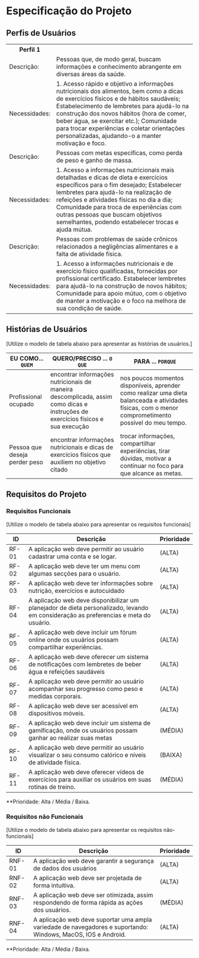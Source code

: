 # Especificação do Projeto

## Perfis de Usuários
<table>
        <tr>
            <th>Perfil 1</th>
        </tr>
        <tr>
            <td>Descrição:   </td>
            <td>Pessoas que, de modo geral, buscam informações e conhecimento abrangente em diversas áreas da saúde.</td>
        </tr>
        <tr>
            <td>Necessidades:  </td>
            <td>1.	Acesso rápido e objetivo a informações nutricionais dos alimentos, bem como a dicas de exercícios físicos e de hábitos saudáveis;
	Estabelecimento de lembretes para ajudá-lo na construção dos novos hábitos (hora de comer, beber água, se exercitar etc.);
	Comunidade para trocar experiências e coletar orientações personalizadas, ajudando-o a manter motivação e foco.
</td>
        </tr>
        <tr>
            <td>Descrição:</td>
            <td> 	Pessoas com metas especificas, como perda de peso e ganho de massa.</td>
        </tr>
        <tr>
            <td>Necessidades:</td>
            <td>1.	Acesso a informações nutricionais mais detalhadas e dicas de dieta e exercícios específicos para o fim desejado;
	Estabelecer lembretes para ajudá-lo na realização de refeições e atividades físicas no dia a dia;
	Comunidade para troca de experiências com outras pessoas que buscam objetivos semelhantes, podendo estabelecer trocas e ajuda mútua. 
</td>
        </tr>
        <tr>
            <td>Descrição: </td>
            <td>Pessoas com problemas de saúde crônicos relacionados a negligências alimentares e a falta de atividade física.</td>
        </tr>
        <tr>
            <td>Necessidades:</td>
            <td>1.	Acesso a informações nutricionais e de exercício físico qualificadas, fornecidas por profissional certificado.
	Estabelecer lembretes para ajudá-lo na construção de novos hábitos;
	Comunidade para apoio mútuo, com o objetivo de manter a motivação e o foco na melhora de sua condição de saúde.
</td>
        </tr>
    </table>


## Histórias de Usuários

[Utilize o modelo de tabela abaixo para apresentar as histórias de usuários.]

|EU COMO... `QUEM`   | QUERO/PRECISO ... `O QUE` |PARA ... `PORQUE`                 |
|--------------------|---------------------------|----------------------------------|
| Profissional ocupado        | encontrar informações nutricionais de maneira descomplicada, assim como dicas e instruções de exercícios físicos e sua execução                      | nos poucos momentos disponíveis, aprender como realizar uma dieta balanceada e atividades físicas, com o menor comprometimento possível do meu tempo.                              |
| Pessoa que deseja perder peso                | encontrar informações nutricionais e dicas de exercícios físicos que auxiliem no objetivo citado| trocar informações, compartilhar experiências, tirar dúvidas, motivar a continuar no foco para que alcance as metas.                              |

## Requisitos do Projeto


### Requisitos Funcionais

[Utilize o modelo de tabela abaixo para apresentar os requisitos funcionais]

|ID    | Descrição                | Prioridade |
|-------|---------------------------------|----|
| RF-01 |  A aplicação web deve permitir ao usuário cadastrar uma conta e se logar.                  | (ALTA)  | 
| RF- 02 |  A aplicação web deve ter um menu com algumas secções para o usuário.       | (ALTA)  |
| RF-03 |  A aplicação web deve ter informações sobre nutrição, exercícios e autocuidado                    |(ALTA)  | 
| RF- 04 | A aplicação web deve disponibilizar um planejador de dieta personalizado, levando em consideração as preferencias e meta do usuário.                  | (ALTA)  |
| RF- 05 |  A aplicação web deve incluir um fórum online onde os usuários possam compartilhar experiências.                   | (ALTA)  | 
| RF- 06  | A aplicação web deve oferecer um sistema de notificações com lembretes de beber água e refeições saudáveis                   | (ALTA)  |
| RF- 07|  A aplicação web deve permitir ao usuário acompanhar seu progresso como peso e medidas corporais.                   | (ALTA) | 
|  RF- 08 |A aplicação web deve ser acessível em dispositivos móveis.| (ALTA)  |
| RF- 09 |  A aplicação web deve incluir um sistema de gamificação, onde os usuários possam ganhar ao realizar suas metas                  | (MÉDIA)   | 
| RF- 10|  A aplicação web deve permitir ao usuário visualizar o seu consumo calórico e níveis de atividade física.                  | (BAIXA)  |
| RF-11 |  A aplicação web deve oferecer vídeos de exercícios para auxiliar os usuários em suas rotinas de treino.                  | (MÉDIA)  | 


**Prioridade: Alta / Média / Baixa. 

### Requisitos não Funcionais

[Utilize o modelo de tabela abaixo para apresentar os requisitos não-funcionais]

|ID      | Descrição               |Prioridade |
|--------|-------------------------|----|
| RNF-01 |  A aplicação web deve garantir a segurança de dados dos usuários                 | (ALTA)  | 
| RNF- 02   |  A aplicação web deve ser projetada de forma intuitiva.              | (ALTA)  | 
| RNF-03 |  A aplicação web deve ser otimizada, assim respondendo de forma rápida as ações dos usuários.                  | (MÉDIA)    | 
| RNF- 04  | A aplicação web deve suportar uma ampla variedade de navegadores e suportando: Windows, MacOS, IOS e Android.                 | (ALTA)  | 

**Prioridade: Alta / Média / Baixa. 

